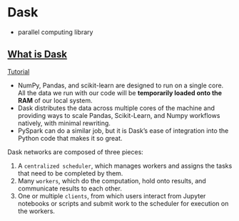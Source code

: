 # Dask 
- parallel computing library

## [What is Dask](https://medium.com/@gongster/dask-an-introduction-and-tutorial-b42f901bcff5)
[Tutorial](https://www.youtube.com/watch?v=EEfI-11itn0)
- NumPy, Pandas, and scikit-learn are designed to run on a single core. All the data we run with our code will be **temporarily loaded onto the RAM** of our local system.
- Dask distributes the data across multiple cores of the machine and providing ways to scale Pandas, Scikit-Learn, and Numpy workflows natively, with minimal rewriting.
- PySpark can do a similar job, but it is Dask’s ease of integration into the Python code that makes it so great. 

Dask networks are composed of three pieces:
1. A `centralized scheduler`, which manages workers and assigns the tasks that need to be completed by them.
2. Many `workers`, which do the computation, hold onto results, and communicate results to each other.
3. One or multiple `clients`, from which users interact from Jupyter notebooks or scripts and submit work to the scheduler for execution on the workers.
